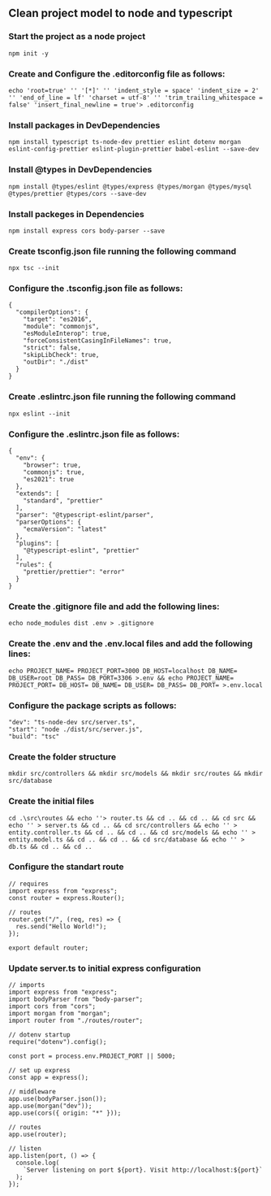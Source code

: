 ## Clean project model to node and typescript

### Start the project as a node project

```
npm init -y
```

### Create and Configure the .editorconfig file as follows:

```
echo 'root=true' '' '[*]' '' 'indent_style = space' 'indent_size = 2' '' 'end_of_line = lf' 'charset = utf-8' '' 'trim_trailing_whitespace = false' 'insert_final_newline = true'> .editorconfig
```

### Install packages in DevDependencies

```
npm install typescript ts-node-dev prettier eslint dotenv morgan eslint-config-prettier eslint-plugin-prettier babel-eslint --save-dev
```

### Install @types in DevDependencies
```
npm install @types/eslint @types/express @types/morgan @types/mysql @types/prettier @types/cors --save-dev
```

### Install packeges in Dependencies
```
npm install express cors body-parser --save
```

### Create tsconfig.json file running the following command

```
npx tsc --init
```

### Configure the .tsconfig.json file as follows:

```
{
  "compilerOptions": {
    "target": "es2016",
    "module": "commonjs",
    "esModuleInterop": true,
    "forceConsistentCasingInFileNames": true,
    "strict": false,
    "skipLibCheck": true,
    "outDir": "./dist"
  }
}
```

### Create .eslintrc.json file running the following command

```
npx eslint --init
```

### Configure the .eslintrc.json file as follows:

```
{
  "env": {
    "browser": true,
    "commonjs": true,
    "es2021": true
  },
  "extends": [
    "standard", "prettier"
  ],
  "parser": "@typescript-eslint/parser",
  "parserOptions": {
    "ecmaVersion": "latest"
  },
  "plugins": [
    "@typescript-eslint", "prettier"
  ],
  "rules": {
    "prettier/prettier": "error"
  }
}
```

### Create the .gitignore file and add the following lines:

```
echo node_modules dist .env > .gitignore
```

### Create the .env and the .env.local files and add the following lines:

```
echo PROJECT_NAME= PROJECT_PORT=3000 DB_HOST=localhost DB_NAME= DB_USER=root DB_PASS= DB_PORT=3306 >.env && echo PROJECT_NAME= PROJECT_PORT= DB_HOST= DB_NAME= DB_USER= DB_PASS= DB_PORT= >.env.local
```

### Configure the package scripts as follows:

```
"dev": "ts-node-dev src/server.ts",
"start": "node ./dist/src/server.js",
"build": "tsc"
```

### Create the folder structure
```
mkdir src/controllers && mkdir src/models && mkdir src/routes && mkdir src/database
```

### Create the initial files
```
cd .\src\routes && echo ''> router.ts && cd .. && cd .. && cd src && echo '' > server.ts && cd .. && cd src/controllers && echo '' > entity.controller.ts && cd .. && cd .. && cd src/models && echo '' > entity.model.ts && cd .. && cd .. && cd src/database && echo '' > db.ts && cd .. && cd ..
```

### Configure the standart route
```
// requires
import express from "express";
const router = express.Router();

// routes
router.get("/", (req, res) => {
  res.send("Hello World!");
});

export default router;
```

### Update server.ts to initial express configuration
```
// imports
import express from "express";
import bodyParser from "body-parser";
import cors from "cors";
import morgan from "morgan";
import router from "./routes/router";

// dotenv startup
require("dotenv").config();

const port = process.env.PROJECT_PORT || 5000;

// set up express
const app = express();

// middleware
app.use(bodyParser.json());
app.use(morgan("dev"));
app.use(cors({ origin: "*" }));

// routes
app.use(router);

// listen
app.listen(port, () => {
  console.log(
    `Server listening on port ${port}. Visit http://localhost:${port}`
  );
});

```
